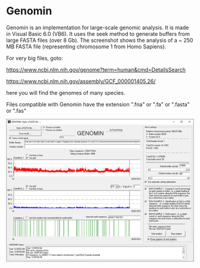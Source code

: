 # Genomin
Genomin is an implementation for large-scale genomic analysis. It is made in Visual Basic 6.0 (VB6). It uses the seek method to generate buffers from large FASTA files (over 8 Gb). The screenshot shows the analysis of a ~ 250 MB FASTA file (representing chromosome 1 from Homo Sapiens).


For very big files, goto:

https://www.ncbi.nlm.nih.gov/genome?term=human&cmd=DetailsSearch

https://www.ncbi.nlm.nih.gov/assembly/GCF_000001405.26/


here you will find the genomes of many species.

Files compatible with Genomin have the extension ".fna" or ".fa" or ".fasta" or ".fas"

![screenshot](https://github.com/Gagniuc/Genomin/blob/main/img/Genomin%201.PNG)

